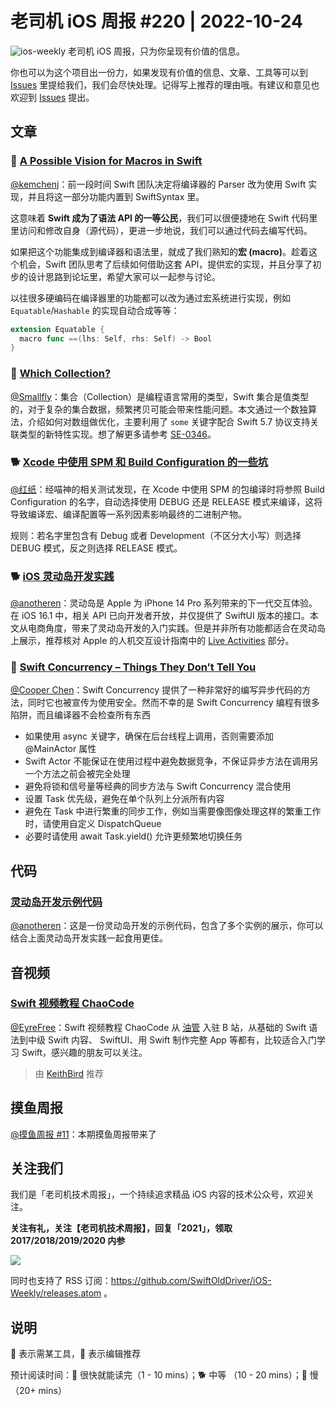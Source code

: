 # 老司机 iOS 周报 #220 | 2022-10-24

![ios-weekly](https://github.com/SwiftOldDriver/iOS-Weekly/blob/master/assets/ios-weekly.png?raw=true)
老司机 iOS 周报，只为你呈现有价值的信息。

你也可以为这个项目出一份力，如果发现有价值的信息、文章、工具等可以到 [Issues](https://github.com/SwiftOldDriver/iOS-Weekly/issues) 里提给我们，我们会尽快处理。记得写上推荐的理由哦。有建议和意见也欢迎到 [Issues](https://github.com/SwiftOldDriver/iOS-Weekly/issues) 提出。

## 文章

### 🐢 [A Possible Vision for Macros in Swift](https://forums.swift.org/t/a-possible-vision-for-macros-in-swift/60900)

[@kemchenj](https://kemchenj.github.io)：前一段时间 Swift 团队决定将编译器的 Parser 改为使用 Swift 实现，并且将这一部分功能内置到 SwiftSyntax 里。

这意味着 **Swift 成为了语法 API 的一等公民**，我们可以很便捷地在 Swift 代码里里访问和修改自身（源代码），更进一步地说，我们可以通过代码去编写代码。

如果把这个功能集成到编译器和语法里，就成了我们熟知的**宏 (macro)**。趁着这个机会，Swift 团队思考了后续如何借助这套 API，提供宏的实现，并且分享了初步的设计思路到论坛里，希望大家可以一起参与讨论。

以往很多硬编码在编译器里的功能都可以改为通过宏系统进行实现，例如 `Equatable`/`Hashable` 的实现自动合成等等：

```swift
extension Equatable {
  macro func ==(lhs: Self, rhs: Self) -> Bool
}
```

### 🐎 [Which Collection?](https://khanlou.com/2022/10/some-collections/)

[@Smallfly](https://github.com/iostalks)：集合（Collection）是编程语言常用的类型，Swift 集合是值类型的，对于复杂的集合数据，频繁拷贝可能会带来性能问题。本文通过一个数独算法，介绍如何对数组做优化，主要利用了 `some` 关键字配合 Swift 5.7 协议支持关联类型的新特性实现。想了解更多请参考 [SE-0346](https://github.com/apple/swift-evolution/blob/main/proposals/0346-light-weight-same-type-syntax.md)。

### 🐕 [Xcode 中使用 SPM 和 Build Configuration 的一些坑](https://onevcat.com/2022/10/spm-in-xcode/)

[@红纸](https://github.com/nianran)：经喵神的相关测试发现，在 Xcode 中使用 SPM 的包编译时将参照 Build Configuration 的名字，自动选择使用 DEBUG 还是 RELEASE 模式来编译，这将导致编译宏、编译配置等一系列因素影响最终的二进制产物。

规则：若名字里包含有 Debug 或者 Development（不区分大小写）则选择 DEBUG 模式，反之则选择 RELEASE 模式。

### 🐕 [iOS 灵动岛开发实践](https://juejin.cn/post/7153236337074634788)

[@anotheren](https://github.com/anotheren)：灵动岛是 Apple 为 iPhone 14 Pro 系列带来的下一代交互体验。在 iOS 16.1 中，相关 API 已向开发者开放，并仅提供了 SwiftUI 版本的接口。本文从电商角度，带来了灵动岛开发的入门实践。但是并非所有功能都适合在灵动岛上展示，推荐核对 Apple 的人机交互设计指南中的 [Live Activities](https://developer.apple.com/design/human-interface-guidelines/components/system-experiences/live-activities) 部分。

### 🐢 [Swift Concurrency – Things They Don’t Tell You](https://wojciechkulik.pl/ios/swift-concurrency-things-they-dont-tell-you)

[@Cooper Chen](https://github.com/cjlcooper)：Swift Concurrency 提供了一种非常好的编写异步代码的方法，同时它也被宣传为使用安全。然而不幸的是 Swift Concurrency 编程有很多陷阱，而且编译器不会检查所有东西
- 如果使用 async 关键字，确保在后台线程上调用，否则需要添加 @MainActor 属性
- Swift Actor 不能保证在使用过程中避免数据竞争，不保证异步方法在调用另一个方法之前会被完全处理
- 避免将锁和信号量等经典的同步方法与 Swift Concurrency 混合使用
- 设置 Task 优先级，避免在单个队列上分派所有内容
- 避免在 Task 中进行繁重的同步工作，例如当需要像图像处理这样的繁重工作时，请使用自定义 DispatchQueue
- 必要时请使用 await Task.yield() 允许更频繁地切换任务

## 代码

### [灵动岛开发示例代码](https://github.com/jordibruin/Dynamic-Islands)

[@anotheren](https://github.com/anotheren)：这是一份灵动岛开发的示例代码，包含了多个实例的展示，你可以结合上面灵动岛开发实践一起食用更佳。

## 音视频

### [Swift 视频教程 ChaoCode](https://space.bilibili.com/1911023449/video)

[@EyreFree](https://github.com/EyreFree)：Swift 视频教程 ChaoCode 从 [油管](https://www.youtube.com/c/ChaoCode/featured) 入驻 B 站，从基础的 Swift 语法到中级 Swift 内容、 SwiftUI、用 Swift 制作完整 App 等都有，比较适合入门学习 Swift，感兴趣的朋友可以关注。

> 由 [KeithBird](https://github.com/KeithBird) 推荐

## 摸鱼周报

[@摸鱼周报 #11](https://mp.weixin.qq.com/s/hE9wYlLX8F1sKjIF5eIPVQ)：本期摸鱼周报带来了

## 关注我们

我们是「老司机技术周报」，一个持续追求精品 iOS 内容的技术公众号，欢迎关注。

**关注有礼，关注【老司机技术周报】，回复「2021」，领取 2017/2018/2019/2020 内参**

![](https://github.com/SwiftOldDriver/iOS-Weekly/blob/master/assets/qrcode_for_wechat.jpg?raw=true)

同时也支持了 RSS 订阅：https://github.com/SwiftOldDriver/iOS-Weekly/releases.atom 。

## 说明

🚧 表示需某工具，🌟 表示编辑推荐

预计阅读时间：🐎 很快就能读完（1 - 10 mins）；🐕 中等 （10 - 20 mins）；🐢 慢（20+ mins）
